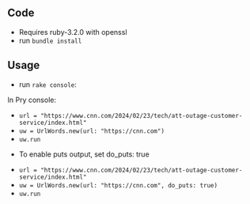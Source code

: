 ## Code

- Requires ruby-3.2.0 with openssl
- run `bundle install`

## Usage

- run `rake console`:

In Pry console:

- `url = "https://www.cnn.com/2024/02/23/tech/att-outage-customer-service/index.html"`
- `uw = UrlWords.new(url: "https://cnn.com")`
- `uw.run`

* To enable puts output, set do_puts: true

- `url = "https://www.cnn.com/2024/02/23/tech/att-outage-customer-service/index.html"`
- `uw = UrlWords.new(url: "https://cnn.com", do_puts: true)`
- `uw.run`
